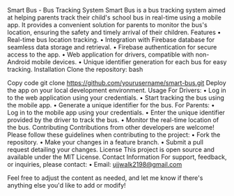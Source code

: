 Smart Bus - Bus Tracking System
Smart Bus is a bus tracking system aimed at helping parents track their child's school bus in real-time using a mobile app. It provides a convenient solution for parents to monitor the bus's location, ensuring the safety and timely arrival of their children.
Features
	•	Real-time bus location tracking.
	•	Integration with Firebase database for seamless data storage and retrieval.
	•	Firebase authentication for secure access to the app.
	•	Web application for drivers, compatible with non-Android mobile devices.
	•	Unique identifier generation for each bus for easy tracking.
Installation
		Clone the repository:
bash

Copy code
git clone https://github.com/yourusername/smart-bus.git
		Deploy the app on your local development environment.
Usage
For Drivers:
	•	Log in to the web application using your credentials.
	•	Start tracking the bus using the mobile app.
	•	Generate a unique identifier for the bus.
For Parents:
	•	Log in to the mobile app using your credentials.
	•	Enter the unique identifier provided by the driver to track the bus.
	•	Monitor the real-time location of the bus.
Contributing
Contributions from other developers are welcome! Please follow these guidelines when contributing to the project:
	•	Fork the repository.
	•	Make your changes in a feature branch.
	•	Submit a pull request detailing your changes.
License
This project is open source and available under the MIT License.
Contact Information
For support, feedback, or inquiries, please contact:
	•	Email: ujjwalk2198@gmail.com

Feel free to adjust the content as needed, and let me know if there's anything else you'd like to add or modify!

